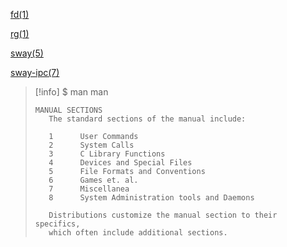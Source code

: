 [fd(1)](https://man.archlinux.org/man/extra/fd/fd.1.en)

[rg(1)](https://man.archlinux.org/man/extra/ripgrep/rg.1.en)

[sway(5)](https://man.archlinux.org/man/sway.5)

[sway-ipc(7)](https://man.archlinux.org/man/sway-ipc.7.en)

> [!info] $ man man
> ```
>MANUAL SECTIONS
>    The standard sections of the manual include:
>
>    1      User Commands
>    2      System Calls
>    3      C Library Functions
>    4      Devices and Special Files
>    5      File Formats and Conventions
>    6      Games et. al.
>    7      Miscellanea
>    8      System Administration tools and Daemons
>
>    Distributions customize the manual section to their specifics,
>    which often include additional sections.
> ```

